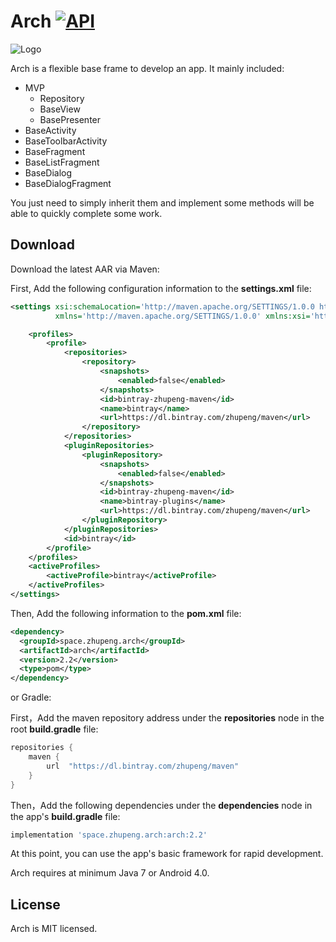 Arch [![API](https://img.shields.io/badge/API-14%2B-blue.svg?style=flat)](https://android-arsenal.com/api?level=14)
============

![Logo](http://ob0r3vf26.bkt.clouddn.com/arch-logo.png)

Arch is a flexible base frame to develop an app. It mainly included:

* MVP
    * Repository
    * BaseView
    * BasePresenter
* BaseActivity
* BaseToolbarActivity
* BaseFragment
* BaseListFragment
* BaseDialog
* BaseDialogFragment

You just need to simply inherit them and implement some methods will be able to quickly complete some work.

Download
--------
Download the latest AAR via Maven:

First, Add the following configuration information to the **settings.xml** file:

```xml
<settings xsi:schemaLocation='http://maven.apache.org/SETTINGS/1.0.0 http://maven.apache.org/xsd/settings-1.0.0.xsd'
          xmlns='http://maven.apache.org/SETTINGS/1.0.0' xmlns:xsi='http://www.w3.org/2001/XMLSchema-instance'>

    <profiles>
        <profile>
            <repositories>
                <repository>
                    <snapshots>
                        <enabled>false</enabled>
                    </snapshots>
                    <id>bintray-zhupeng-maven</id>
                    <name>bintray</name>
                    <url>https://dl.bintray.com/zhupeng/maven</url>
                </repository>
            </repositories>
            <pluginRepositories>
                <pluginRepository>
                    <snapshots>
                        <enabled>false</enabled>
                    </snapshots>
                    <id>bintray-zhupeng-maven</id>
                    <name>bintray-plugins</name>
                    <url>https://dl.bintray.com/zhupeng/maven</url>
                </pluginRepository>
            </pluginRepositories>
            <id>bintray</id>
        </profile>
    </profiles>
    <activeProfiles>
        <activeProfile>bintray</activeProfile>
    </activeProfiles>
</settings>
```
Then, Add the following information to the **pom.xml** file:

```xml
<dependency>
  <groupId>space.zhupeng.arch</groupId>
  <artifactId>arch</artifactId>
  <version>2.2</version>
  <type>pom</type>
</dependency>
```
or Gradle:

First，Add the maven repository address under the **repositories** node in the root **build.gradle** file:

```groovy
repositories {
    maven {
        url  "https://dl.bintray.com/zhupeng/maven"
    }
}
```

Then，Add the following dependencies under the **dependencies** node in the app's **build.gradle** file:

```groovy
implementation 'space.zhupeng.arch:arch:2.2'
```
At this point, you can use the app's basic framework for rapid development.

Arch requires at minimum Java 7 or Android 4.0.

License
-------

Arch is MIT licensed.
